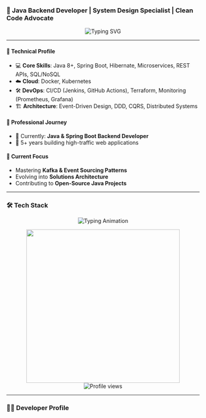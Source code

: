 ### 🚀 Java Backend Developer | System Design Specialist | Clean Code Advocate

<p align="center">
  <img src="https://readme-typing-svg.demolab.com?font=Fira+Code&pause=1000&width=435&lines=Building+scalable+backend+systems;Microservices+Architecture;Spring+Boot+Expert;Cloud-Native+Solutions" alt="Typing SVG" />
</p>

---

#### 🔧 Technical Profile
- 💻 **Core Skills**: Java 8+, Spring Boot, Hibernate, Microservices, REST APIs, SQL/NoSQL
- ☁️ **Cloud**: Docker, Kubernetes
- 🛠️ **DevOps**: CI/CD (Jenkins, GitHub Actions), Terraform, Monitoring (Prometheus, Grafana)
- 🏗️ **Architecture**: Event-Driven Design, DDD, CQRS, Distributed Systems

#### 🏢 Professional Journey
- 📌 Currently: **Java & Spring Boot Backend Developer**
- 🚀 5+ years building high-traffic web applications

#### 🌱 Current Focus
- Mastering **Kafka & Event Sourcing Patterns**
- Evolving into **Solutions Architecture**
- Contributing to **Open-Source Java Projects**

---

### 🛠️ Tech Stack


<p align="center">
  <img src="https://readme-typing-svg.demolab.com?font=Fira+Code&weight=600&size=26&duration=4000&pause=1000&color=38BDF7&center=true&vCenter=true&width=600&height=80&lines=Senior+Java+Backend+Architect;Spring+Boot+Specialist;Cloud-Native+Developer;System+Design+Mentor" alt="Typing Animation" />
</p>

<div align="center">
  <!-- Animated developer illustration -->
  <img src="https://raw.githubusercontent.com/yourusername/yourusername/main/assets/coding.gif" width="400"/>
  
  <!-- Profile counter -->
  <img src="https://komarev.com/ghpvc/?username=yourusername&label=Profile+Views&color=0e75b6&style=flat" alt="Profile views"/>
</div>

---

### 👨‍💻 **Developer Profile**

